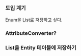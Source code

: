 ### **도입 계기**
Enum을 List로 저장하고 싶다.

### **AttributeConverter?**

### **List<Enum>을 Entity 테이블에 저장하기**